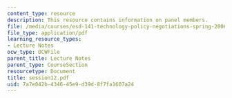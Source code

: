 ```yaml
---
content_type: resource
description: This resource contains information on panel members.
file: /media/courses/esd-141-technology-policy-negotiations-spring-2006/7a7e042b434645e9d39d8f7fa1607a24_session12.pdf
file_type: application/pdf
learning_resource_types:
- Lecture Notes
ocw_type: OCWFile
parent_title: Lecture Notes
parent_type: CourseSection
resourcetype: Document
title: session12.pdf
uid: 7a7e042b-4346-45e9-d39d-8f7fa1607a24
---
```

